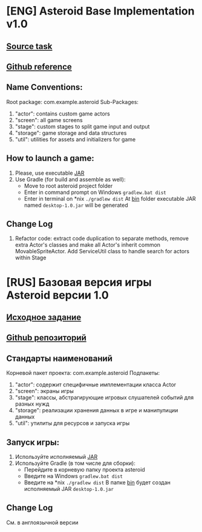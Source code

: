 # [ENG] Asteroid Base Implementation v1.0
## [Source task](./Game_Developer_тестовое_задание(1)(1).pdf)
## [Github reference](https://github.com/ansvir/java-developer-test-asvirepa)
## Name Conventions:
Root package: com.example.asteroid
Sub-Packages:
1) "actor": contains custom game actors
2) "screen": all game screens
3) "stage": custom stages to split game input and output
4) "storage": game storage and data structures
5) "util": utilities for assets and initializers for game
## How to launch a game:
1) Please, use executable [JAR](bin/asteroid-1.0.jar)
2) Use Gradle (for build and assemble as well):
   - Move to root asteroid project folder
   - Enter in command prompt on Windows `gradlew.bat dist`
   - Enter in terminal on *nix `./gradlew dist`
   At [bin](bin) folder executable JAR named `desktop-1.0.jar` will be generated
## Change Log
1) Refactor code: extract code duplication to separate methods, remove extra Actor's classes and make all Actor's inherit common MovableSpriteActor. Add ServiceUtil class to handle search for actors within Stage
# [RUS] Базовая версия игры Asteroid версии 1.0
## [Исходное задание](./Game_Developer_тестовое_задание(1)(1).pdf)
## [Github репозиторий](https://github.com/ansvir/java-developer-test-asvirepa)
## Стандарты наименований
Корневой пакет проекта: com.example.asteroid
Подпакеты:
1) "actor": содержит специфичные имплементации класса Actor
2) "screen": экраны игры
3) "stage": классы, абстрагирующие игровых слушателей событий для разных нужд
4) "storage": реализации хранения данных в игре и манипулиции данных
5) "util": утилиты для ресурсов и запуска игры
## Запуск игры:
1) Используйте исполняемый [JAR](bin/asteroid-1.0.jar)
2) Используйте Gradle (в том числе для сборки):
   - Перейдите в корневую папку проекта asteroid
   - Введите на Windows `gradlew.bat dist`
   - Введите на *nix `./gradlew dist`
   В папке [bin](bin) будет создан исполняемый JAR `desktop-1.0.jar`
## Change Log
См. в англоязычной версии